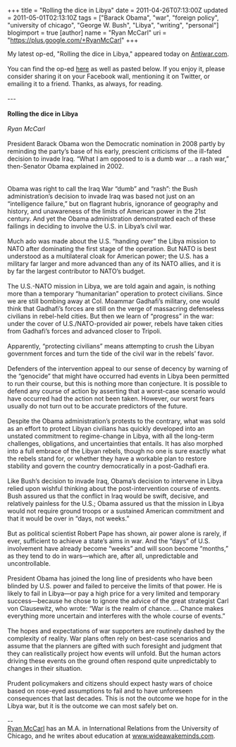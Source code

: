 +++
title = "Rolling the dice in Libya"
date = 2011-04-26T07:13:00Z
updated = 2011-05-01T02:13:10Z
tags = ["Barack Obama", "war", "foreign policy", "university of chicago", "George W. Bush", "Libya", "writing", "personal"]
blogimport = true
[author]
	name = "Ryan McCarl"
	uri = "https://plus.google.com/+RyanMcCarl"
+++

My latest op-ed, "Rolling the dice in Libya," appeared today on <a href="http://original.antiwar.com/mccarl/2011/04/25/rolling-the-dice-in-libya/">Antiwar.com</a>. <br /><br />You can find the op-ed <a href="http://original.antiwar.com/mccarl/2011/04/25/rolling-the-dice-in-libya/">here</a> as well as pasted below. If you enjoy it, please consider sharing it on your Facebook wall, mentioning it on Twitter, or emailing it to a friend. Thanks, as always, for reading.<br /><br />---<br /><br /><b>Rolling the dice in Libya</b><br /><br /><i>Ryan McCarl</i><br /><br />President Barack Obama won the Democratic nomination in 2008 partly by reminding the party’s base of his early, prescient criticisms of the ill-fated decision to invade Iraq. “What I am opposed to is a dumb war … a rash war,” then-Senator Obama explained in 2002.<br /><a name='more'></a><br /><br />Obama was right to call the Iraq War “dumb” and “rash”: the Bush administration’s decision to invade Iraq was based not just on an “intelligence failure,” but on flagrant hubris, ignorance of geography and history, and unawareness of the limits of American power in the 21st century. And yet the Obama administration demonstrated each of these failings  in deciding to involve the U.S. in Libya’s civil war.<br /><br />Much ado was made about the U.S. “handing over” the Libya mission to NATO after dominating the first stage of the operation. But NATO is best understood as a multilateral cloak for American power; the U.S. has a military far larger and more advanced than any of its NATO allies, and it is by far the largest contributor to NATO’s budget.<br /><br />The U.S.-NATO mission in Libya, we are told again and again, is nothing more than a temporary “humanitarian” operation to protect civilians. Since we are still bombing away at Col. Moammar Gadhafi’s military, one would think that Gadhafi’s forces are still on the verge of massacring defenseless civilians in rebel-held cities. But then we learn of “progress” in the war: under the cover of U.S./NATO-provided air power, rebels have taken cities from Gadhafi’s forces and advanced closer to Tripoli.<br /><br />Apparently, “protecting civilians” means attempting to crush the Libyan government forces and turn the tide of the civil war in the rebels’ favor.<br /><br />Defenders of the intervention appeal to our sense of decency by warning of the “genocide” that might have occurred had events in Libya been permitted to run their course, but this is nothing more than conjecture. It is possible to defend any course of action by asserting that a worst-case scenario would have occurred had the action not been taken. However, our worst fears usually do not turn out to be accurate predictors of the future.<br /><br />Despite the Obama administration’s protests to the contrary, what was sold as an effort to protect Libyan civilians has quickly developed into an unstated commitment to regime-change in Libya, with all the long-term challenges, obligations, and uncertainties that entails. It has also morphed into a full embrace of the Libyan rebels, though no one is sure exactly what the rebels stand for, or whether they have a workable plan to restore stability and govern the country democratically in a post-Gadhafi era.<br /><br />Like Bush’s decision to invade Iraq, Obama’s decision to intervene in Libya relied upon wishful thinking about the post-intervention course of events. Bush assured us that the conflict in Iraq would be swift, decisive, and relatively painless for the U.S.; Obama assured us that the mission in Libya would not require ground troops or a sustained American commitment and that it would be over in “days, not weeks.”<br /><br />But as political scientist Robert Pape has shown, air power alone is rarely, if ever, sufficient to achieve a state’s aims in war. And the “days” of U.S. involvement have already become “weeks” and will soon become “months,” as they tend to do in wars—which are, after all, unpredictable and uncontrollable.<br /><br />President Obama has joined the long line of presidents who have been blinded by U.S. power and failed to perceive the limits of that power. He is likely to fail in Libya—or pay a high price for a very limited and temporary success—because he chose to ignore the advice of the great strategist Carl von Clausewitz, who wrote: “War is the realm of chance. … Chance makes everything more uncertain and interferes with the whole course of events.”<br /><br />The hopes and expectations of war supporters are routinely dashed by the complexity of reality. War plans often rely on best-case scenarios and assume that the planners are gifted with such foresight and judgment that they can realistically project how events will unfold. But the human actors driving these events on the ground often respond quite unpredictably to changes in their situation.<br /><br />Prudent policymakers and citizens should expect hasty wars of choice based on rose-eyed assumptions to fail and to have unforeseen consequences that last decades. This is not the outcome we hope for in the Libya war, but it is the outcome we can most safely bet on.<br /><br />--<br /><a href="http://www.ryanmccarl.com/">Ryan McCarl</a> has an M.A. in International Relations from the University of Chicago, and he writes about education at <a href="http://www.wideawakeminds.com/">www.wideawakeminds.com</a>.
